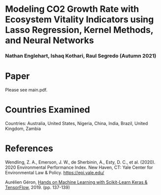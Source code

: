 # Modeling CO2 Growth Rate with Ecosystem Vitality Indicators using Lasso Regression, Kernel Methods, and Neural Networks
### Nathan Englehart, Ishaq Kothari, Raul Segredo (Autumn 2021)

# Paper
Please see main.pdf.

# Countries Examined
Countries: Australia, United States, Nigeria, China, India, Brazil, United Kingdom, Zambia

# References
Wendling, Z. A., Emerson, J. W., de Sherbinin, A., Esty, D. C., et al. (2020). 2020
Environmental Performance Index. New Haven, CT: Yale Center for Environmental
Law & Policy. https://epi.yale.edu/ 

Aurélien Géron, [Hands on Machine Learning with Scikit-Learn Keras & TensorFlow](https://www.oreilly.com/library/view/hands-on-machine-learning/9781492032632/), 2019. (pp. 137-139)

